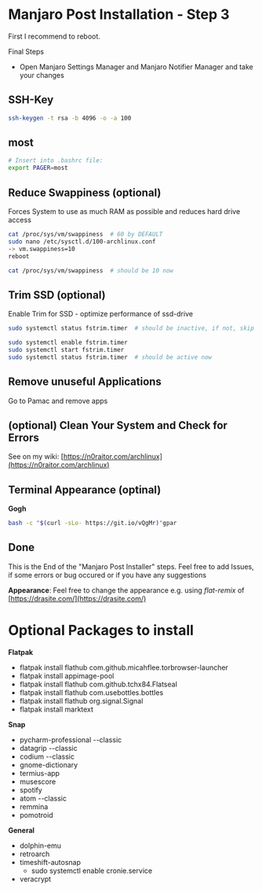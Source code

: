 # Manjaro Post Installation - Step 3

First I recommend to reboot.

Final Steps

* Open Manjaro Settings Manager and Manjaro Notifier Manager and take your changes

## SSH-Key

```bash
ssh-keygen -t rsa -b 4096 -o -a 100
```

## most

```bash
# Insert into .bashrc file:
export PAGER=most
```

## Reduce Swappiness (optional)

Forces System to use as much RAM as possible and reduces hard drive access

```bash
cat /proc/sys/vm/swappiness  # 60 by DEFAULT
sudo nano /etc/sysctl.d/100-archlinux.conf
-> vm.swappiness=10
reboot

cat /proc/sys/vm/swappiness  # should be 10 now
```

## Trim SSD (optional)

Enable Trim for SSD - optimize performance of ssd-drive

```bash
sudo systemctl status fstrim.timer  # should be inactive, if not, skip to next heading

sudo systemctl enable fstrim.timer
sudo systemctl start fstrim.timer
sudo systemctl status fstrim.timer  # should be active now
```

## Remove unuseful Applications

Go to Pamac and remove apps

## (optional) Clean Your System and Check for Errors

See on my wiki: [https://n0raitor.com/archlinux](https://n0raitor.com/archlinux)

## Terminal Appearance (optinal)

**Gogh**

```bash
bash -c "$(curl -sLo- https://git.io/vQgMr)"gpar
```

## Done

This is the End of the "Manjaro Post Installer" steps. Feel free to add Issues, if some errors or bug occured or if you have any suggestions

**Appearance**: Feel free to change the appearance e.g. using *flat-remix* of [https://drasite.com/](https://drasite.com/)

# Optional Packages to install

**Flatpak**

* flatpak install flathub com.github.micahflee.torbrowser-launcher
* flatpak install appimage-pool
* flatpak install flathub com.github.tchx84.Flatseal
* flatpak install flathub com.usebottles.bottles
* flatpak install flathub org.signal.Signal
* flatpak install marktext

**Snap**

* pycharm-professional --classic
* datagrip --classic
* codium --classic
* gnome-dictionary
* termius-app
* musescore
* spotify
* atom --classic
* remmina
* pomotroid

**General**

* dolphin-emu
* retroarch
* timeshift-autosnap
  * sudo systemctl enable cronie.service
* veracrypt
